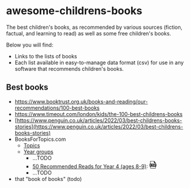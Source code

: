 # awesome-childrens-books

The best children's books, as recommended by various sources (fiction, factual, and learning to read) as well as some free children's books.

Below you will find:

*   Links to the lists of books
*   Each list available in easy-to-manage data format (csv) for use in any software that recommends children's books.

## Best books

*   https://www.booktrust.org.uk/books-and-reading/our-recommendations/100-best-books
*   https://www.timeout.com/london/kids/the-100-best-childrens-books
*   [https://www.penguin.co.uk/articles/2022/03/best-childrens-books-stories](https://www.penguin.co.uk/articles/2022/03/best-childrens-books-stories)
*   BooksForTopics.com
    *   [Topics](https://www.booksfortopics.com/topics)
    *   [Year groups](https://www.booksfortopics.com/yeargroups)
        *   ...TODO
        *   [50 Recommended Reads for Year 4 (ages 8-9)](https://www.booksfortopics.com/year-4): [ ![csv](csv-small.png) ](data/booksfortopics-year4-age8-9.csv)
        *   ...TODO
*   that "book of books" (todo)

